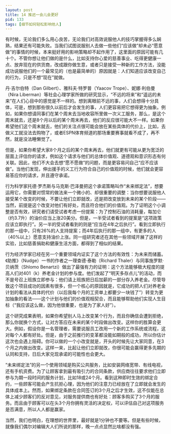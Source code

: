 ```yaml
---
layout: post
title: 14 推迟一会儿会更好
pid: 133
tags: [细节如何轻松影响他人]
---
```

有时候，无论我们多么用心良苦，无论我们对高效说服他人的技巧掌握得多么娴熟，结果还有可能失败。当我们试图说服别人去做一些他们“应该做”却未必“愿意做”的事情的时候，本来挺好用的影响策略却不起作用了，这里面的原因可能有几十个。不管你想让他们做的是什么，比如支持你心爱的慈善事业、吃得更健康一点、放弃现在的供货商，改成跟你做生意，或者只是接受一种新的工作方法，没能成功说服他们的一个最常见的（也是最简单的）原因就是：人们知道应该改变自己的行为，只是不想“现在”就做。

丹·吉尔伯特（Dan Gilbert）、雅科夫·特罗普（Yaacov Trope）、妮娜·利伯曼（Nira Liberman）等社会心理学家所做的研究显示，“不远的将来”和“遥远的未来”在人们心目中的感觉是不一样的。想到离眼前不远的事，人们会想得十分具体，可是，想到那些很久以前后才会发生的事，人们更容易把它想得更为抽象。例如，如果你想请同事们在某个周末去当地收容所里做一次义工服务，那么，是这个周末就去，还是8个月以后的某个周末再去，他们的反应很可能大不一样。如果你希望他们这个周末就去，他们的关注点很可能会放在某些具体的代价上，比如，去做义工就没法去购物了，或者ESPN体育频道的那场重要赛事就看不成了，再不然，就是没法睡懒觉了。

但是，如果你希望大家8个月之后的某个周末再去，他们就更有可能从更为宽泛的层面上评估你的请求，例如这个请求与他们的总体价值观、道德观和意识形态有何关联。因此，他们不大会去想“愿不愿做”的问题，而是更容易问自己“应不应该做”。当他们发现，伸出援手的义工行为符合自己的价值观的时候，他们就会更容易答应你的请求，并且遵守承诺。

行为科学家托德·罗杰斯与马克斯·巴泽曼把这个承诺策略叫作“未来绑定法”，想要运用它，你需要对惯常的做法来一个微小的、却很重要的调整：当你想要说服他人接受某个改变的时候，不要让他们立即就改，还是把改变放到未来的某个阶段——当然，前提是这个改变对他们有好处，而且符合他们的价值观。为了证明这个小调整是否有效，研究者们请受试者考虑一份提案：为了控制石油的消耗量，每加仑（约3.7升）的油价应当上涨20美分。但是，一半受试者看到的提案是“这项政策应该立即执行”。另一半的受试者看到的则是“应当在4年之后执行”。看到立即执行的那一组中，只有26%的人支持提案；而4年后执行的那一组中，有更多的人（40%以上）愿意支持油价上涨。同一组研究者还在其他一些领域开展了这样的实验，比如慈善捐助和健康生活方面，都得到了相似的结果。

行为经济学家已经在另一个重要领域内证实了这个方法的有效性：为未来而储蓄。《助推》（Nudge）一书的作者之一理查德·泰勒（Richard Thaler）与同事施罗默·贝纳茨（Shlomo Benartzi）做出了最强有力的证明：这个方法能够极大程度的提高人们对401（k）养老金计划的参与度。他们发起了“明天多存点儿”的活动，而不是号召上班族立即参与：他们请上班族把日后加薪的一部分存入养老金。尽管导致这个项目成功的因素有很多，但一个核心的原因就是，它成功的把人们对养老金计划的看法从具体的代价（以后我每个月的工资单上都要少一块钱了”）转变为更加抽象的看法——这个计划与他们的价值观相契合，而且能够帮助他们实现人生目标（“我应该这么做，因为他很重要，也是为了家人好”）。

这个研究成果表明，如果你希望别人马上改变某个行为，而且你确信会遭到拒绝，那么你就换个方式，让对方答应在未来的某个时段做出改变。这样你的胜算会更大。例如，假设你是一名管理者，需要说服员工改用一个新的工作系统或流程，这对每个人都有好处。但是，由于之前推行的变革都没能如期般的成功，所以你估计这次也会遇上阻碍。你可以做的一个小改变就是，开头的时候先让大家同意，在3个月之内做出改变。这样一来，比起让他们立即就改，你很可能会赢得更多先期的认同和支持，日后大家兑现承诺的可能性也会更大。

“未来绑定法”的另一个使用领域是购买公共服务，比如安装网络宽带、有线电视，还有手机资费。为了让顾客拿到最有吸引力的合同条款，供应商往往要求他们立即参与为期一段时间的服务计划，比如18或24个月。看到这种即时生效的绑定合约，一些顾客可能会产生抗拒心理，因为他们的注意力已经放在了立即就会发生的具体成本上。然而，如果绑定条款在合同签订的3个月之后才生效，这不仅能在总体上减少顾客们的反对意见，对服务提供商也有好处：顾客多购买了3个月的服务。而且由于顾客可以在头3个月你拥有灵活的决定权，可以评估自己对这项服务是否满意，所以人人都是赢家。

当然，我们也明白，在理想的世界里，最好就是1分钟也不要等。但是有些时候，就像我们偶尔对编辑大人们所说的那样，晚一点点显然比啥都没有强。
